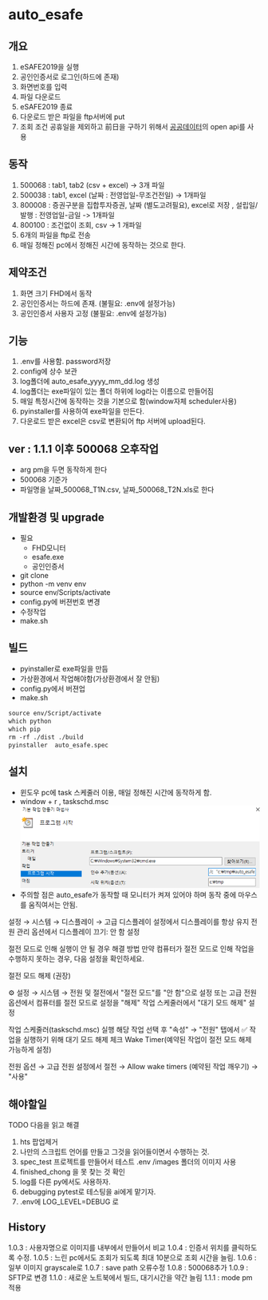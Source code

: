 # auto_esafe

## 개요

1. eSAFE2019을 실행
2. 공인인증서로 로그인(하드에 존재)
3. 화면번호를 입력
4. 파일 다운로드
5. eSAFE2019 종료
6. 다운로드 받은 파일을 ftp서버에 put
7. 조회 조건 공휴일을 제외하고 前日을 구하기 위해서 [공공데이터](https://www.data.go.kr/)의 open api를 사용

## 동작

1. 500068 : tab1, tab2 (csv + excel) -> 3개 파일
2. 500038 : tab1, excel (날짜 : 전영업일-무조건전일) -> 1개파일
3. 800008 : 증권구분을 집합투자증권, 날짜 (별도고려필요), excel로 저장 , 설립일/발행 : 전영업일-금일 -> 1개파일
4. 800100 : 조건없이 조회, csv -> 1 개파일
5. 6개의 파일을 ftp로 전송
6. 매일 정해진 pc에서 정해진 시간에 동작하는 것으로 한다.

## 제약조건

1. 화면 크기 FHD에서 동작
2. 공인인증서는 하드에 존재. (불필요: .env에 설정가능)
3. 공인인증서 사용자 고정 (불필요: .env에 설정가능)

## 기능

1. .env를 사용함. password저장
2. config에 상수 보관
3. log폴더에 auto_esafe_yyyy_mm_dd.log 생성
4. log폴더는 exe파일이 있는 폴더 하위에 log라는 이름으로 만들어짐
5. 매일 특정시간에 동작하는 것을 기본으로 함(window자체 scheduler사용)
6. pyinstaller를 사용하여 exe파일을 만든다.
7. 다운로드 받은 excel은 csv로 변환되어 ftp 서버에 upload된다.

## ver : 1.1.1 이후 500068 오후작업

- arg pm을 두면 동작하게 한다
- 500068 기준가
- 파일명을  날짜_500068_T1N.csv, 날짜_500068_T2N.xls로 한다

## 개발환경 및 upgrade

- 필요
  - FHD모니터
  - esafe.exe
  - 공인인증서
- git clone
- python -m venv env
- source env/Scripts/activate
- config.py에 버젼번호 변경
- 수정작업
- make.sh

## 빌드

- pyinstaller로 exe파일을 만듬
- 가상환경에서 작업해야함(가상환경에서 잘 안됨)
- config.py에서 버젼업
- make.sh

```shell
source env/Script/activate
which python
which pip
rm -rf ./dist ./build
pyinstaller  auto_esafe.spec
```

## 설치

- 윈도우 pc에 task 스케줄러 이용, 매일 정해진 시간에 동작하게 함.
- window + r , taskschd.msc
![설치내용](doc/images/taskmng1.png)
- 주의할 점은 auto_esafe가 동작할 때 모니터가 켜져 있어야 하며 동작 중에 마우스를 움직여서는 안됨.

설정 → 시스템 → 디스플레이 → 고급 디스플레이 설정에서 디스플레이를 항상 유지
전원 관리 옵션에서 디스플레이 끄기: 안 함 설정

절전 모드로 인해 실행이 안 될 경우 해결 방법
만약 컴퓨터가 절전 모드로 인해 작업을 수행하지 못하는 경우, 다음 설정을 확인하세요.

절전 모드 해제 (권장)

⚙ 설정 → 시스템 → 전원 및 절전에서 "절전 모드"를 "안 함"으로 설정
또는 고급 전원 옵션에서 컴퓨터를 절전 모드로 설정을 "해제"
작업 스케줄러에서 "대기 모드 해제" 설정

작업 스케줄러(taskschd.msc) 실행
해당 작업 선택 후 "속성" → "전원" 탭에서
✅ 작업을 실행하기 위해 대기 모드 해제 체크
Wake Timer(예약된 작업이 절전 모드 해제 가능하게 설정)

전원 옵션 → 고급 전원 설정에서
절전 → Allow wake timers (예약된 작업 깨우기) → "사용"

## 해야할일

TODO  다음을 읽고 해결

1. hts 팝업제거
2. 나만의 스크립트 언어를 만들고 그것을 읽어들이면서 수행하는 것.
3. spec_test 프로젝트를 만들어서 테스트 .env /images 폴더의 이미지 사용
4. finished_chong 을 못 찾는 것 확인
5. log를 다른 py에서도 사용하자.
6. debugging pytest로 테스팅을 ai에게 맡기자.
7. .env에 LOG_LEVEL=DEBUG 로

## History

1.0.3 : 사용자명으로 이미지를 내부에서 만들어서 비교
1.0.4 : 인증서 위치를 클릭하도록 수정.
1.0.5 : 느린 pc에서도 조회가 되도록 최대 10분으로 조회 시간을 늘림.
1.0.6 : 일부 이미지 grayscale로
1.0.7 : save path 오류수정
1.0.8 : 500068추가
1.0.9 : SFTP로 변경
1.1.0 : 새로운 노트북에서 빌드, 대기시간을 약간 늘림
1.1.1 : mode pm 적용
